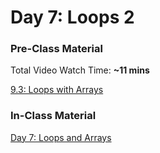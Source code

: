 # Day 7: Loops 2

### Pre-Class Material

Total Video Watch Time: **~11 mins**

[9.3: Loops with Arrays](../../9-arrays-and-iteration/9.3-loops-with-arrays.md)

### In-Class Material

[Day 7: Loops and Arrays](../../in-class-exercises/day-7-arrays-and-loops.md)

